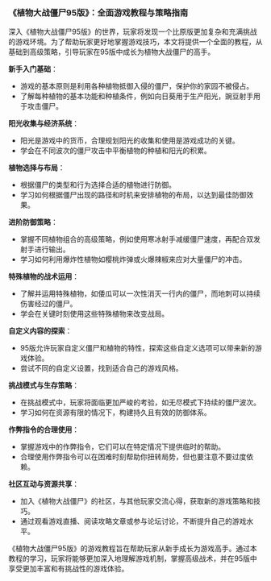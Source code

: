 ### 《植物大战僵尸95版》：全面游戏教程与策略指南

深入《植物大战僵尸95版》的世界，玩家将发现一个比原版更加复杂和充满挑战的游戏环境。为了帮助玩家更好地掌握游戏技巧，本文将提供一个全面的教程，从基础到高级策略，引导玩家在95版中成长为植物大战僵尸的高手。

**新手入门基础**：
- 游戏的基本原则是利用各种植物抵御入侵的僵尸，保护你的家园不被侵占。
- 了解每种植物的基本功能和种植条件，例如向日葵用于生产阳光，豌豆射手用于攻击僵尸。

**阳光收集与经济系统**：
- 阳光是游戏中的货币，合理规划阳光的收集和使用是游戏成功的关键。
- 学会在不同波次的僵尸攻击中平衡植物的种植和阳光的积累。

**植物选择与布局**：
- 根据僵尸的类型和行为选择合适的植物进行防御。
- 学习如何根据僵尸出现的路径和时机来安排植物的布局，以达到最佳防御效果。

**进阶防御策略**：
- 掌握不同植物组合的高级策略，例如使用寒冰射手减缓僵尸速度，再配合双发射手进行输出。
- 学习如何利用爆炸性植物如樱桃炸弹或火爆辣椒来应对大量僵尸的冲击。

**特殊植物的战术运用**：
- 了解并运用特殊植物，如倭瓜可以一次性消灭一行内的僵尸，而地刺可以持续伤害经过的僵尸。
- 学会在关键时刻使用这些特殊植物来改变战局。

**自定义内容的探索**：
- 95版允许玩家自定义僵尸和植物的特性，探索这些自定义选项可以带来新的游戏体验。
- 尝试不同的自定义设置，找到适合自己的游戏风格。

**挑战模式与生存策略**：
- 在挑战模式中，玩家将面临更加严峻的考验，如无尽模式下持续的僵尸波次。
- 学习如何在资源有限的情况下，构建持久且有效的防御体系。

**作弊指令的合理使用**：
- 掌握游戏中的作弊指令，它们可以在特定情况下提供临时的帮助。
- 合理使用作弊指令可以在困难时刻帮助你扭转局势，但也要注意不要过度依赖。

**社区互动与资源共享**：
- 加入《植物大战僵尸》的社区，与其他玩家交流心得，获取新的游戏策略和技巧。
- 通过观看游戏直播、阅读攻略文章或参与论坛讨论，不断提升自己的游戏水平。

《植物大战僵尸95版》的游戏教程旨在帮助玩家从新手成长为游戏高手。通过本教程的学习，玩家将能够更加深入地理解游戏机制，掌握高级战术，并在95版中享受更加丰富和有挑战性的游戏体验。